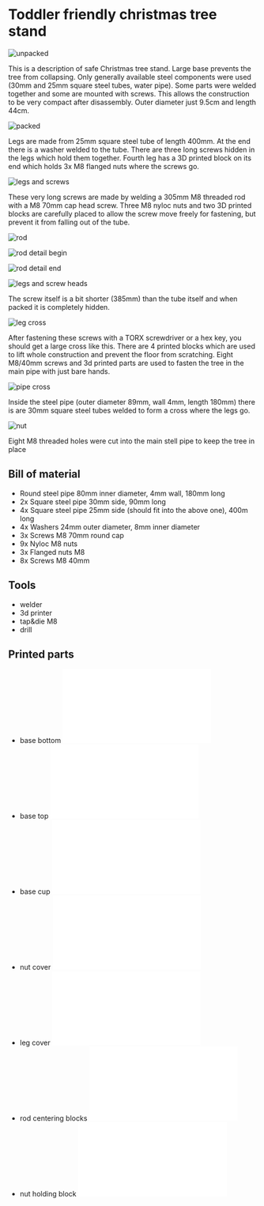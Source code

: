 # Toddler friendly christmas tree stand

![unpacked](0unpacked.jpg)

This is a description of safe Christmas tree stand. Large base prevents the tree from collapsing. Only generally
available steel components were used (30mm and 25mm square steel tubes, water pipe). Some parts were welded together and some
are mounted with screws. This allows the construction to be very compact after disassembly. Outer diameter just 
9.5cm and length 44cm. 

![packed](1packed.jpg)

Legs are made from 25mm square steel tube of length 400mm. At the end there is a washer welded to the tube.
There are three long screws hidden in the legs which hold them together. Fourth leg has a 3D printed block on its 
end which holds 3x M8 flanged nuts where the screws go.

![legs and screws](2legs.jpg)

These very long screws are made by welding a 305mm M8 threaded rod with a M8 70mm cap head screw. Three M8 nyloc 
nuts and two 3D printed blocks are carefully placed to allow the screw move freely for fastening, but prevent it from 
falling out of the tube. 

![rod](7rod.jpg)

![rod detail begin](8rod.jpg)

![rod detail end](9rod.jpg)

![legs and screw heads](3legs.jpg)

The screw itself is a bit shorter (385mm) than the tube itself and when packed it is completely hidden. 

![leg cross](4cross.jpg)

After fastening these screws with a TORX screwdriver or a hex key, you should get a large cross like this.
There are 4 printed blocks which are used to lift whole construction and prevent the floor from scratching.
Eight M8/40mm screws and 3d printed parts are used to fasten the tree in the main pipe with just bare hands.

![pipe cross](5cross.jpg)

Inside the steel pipe (outer diameter 89mm, wall 4mm, length 180mm) there is are 30mm square steel tubes welded
to form a cross where the legs go.

![nut](6nut.jpg)

Eight M8 threaded holes were cut into the main stell pipe to keep the tree in place


## Bill of material
- Round steel pipe 80mm inner diameter, 4mm wall, 180mm long
- 2x Square steel pipe 30mm side, 90mm long
- 4x Square steel pipe 25mm side (should fit into the above one), 400m long
- 4x Washers 24mm outer diameter, 8mm inner diameter
- 3x Screws M8 70mm round cap
- 9x Nyloc M8 nuts
- 3x Flanged nuts M8	
- 8x Screws M8 40mm

## Tools
- welder
- 3d printer
- tap&die M8
- drill

## Printed parts
- base bottom ![model](basebottom.stl)
- base top ![model](basetop.stl)
- base cup ![model](basecup.stl)
- nut cover ![model](nutcover.stl)
- leg cover ![model](legcover.stl)
- rod centering blocks ![model](rod.stl)
- nut holding block ![model](nutblock.stl)
